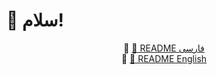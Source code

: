 # 👋 سلام!

<div align="center">
  
📄 [📘 README فارسی](./README-fa.md)  
📄 [📙 README English](./README-en.md)
</div>
